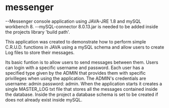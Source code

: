 # messenger
--Messenger console application using JAVA-JRE 1.8 and mySQL workbench 8.
--mySQL-connector 8.0.13.jar is needed to be added inside the projects library 'build path'.

This application was created to demonstrate how to perform simple C.R.U.D. functions in JAVA using a mySQL schema and allow users to 
create Log files to store their messages.

Its basic funtion is to allow users to send messages between them.
Users can login with a specific username and password. Each user has a specified type given by the ADMIN that provides them with specific
privilleges when using the application. 
The ADMIN's credentials are username: admin password: admin.
When the application starts it creates a single MASTER_LOG txt file that stores all the messages contained inside the database.
Inside the project a database schema is set to be created if does not already exist inside mySQL.


